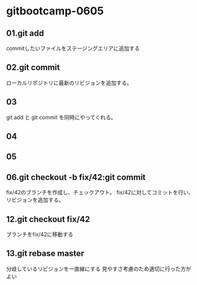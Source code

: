 # gitbootcamp-0605

## 01.git add


commitしたいファイルをステージングエリアに追加する

## 02.git commit
ローカルリポジトリに最新のリビジョンを追加する。

## 03
git add と git commit を同時にやってくれる。

## 04

## 05

## 06.git checkout -b fix/42:git commit
fix/42のブランチを作成し、チェックアウト。
fix/42に対してコミットを行い、リビジョンを追加する。


## 12.git checkout fix/42
ブランチをfix/42に移動する

## 13.git rebase master
分岐しているリビジョンを一直線にする
見やすさ考慮のため適切に行った方がよい
